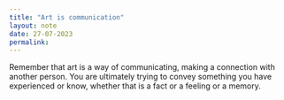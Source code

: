 ```yaml
---
title: "Art is communication"
layout: note
date: 27-07-2023
permalink:
---
```


Remember that art is a way of communicating, making a connection with another person. You are ultimately trying to convey something you have experienced or know, whether that is a fact or a feeling or a memory. 
